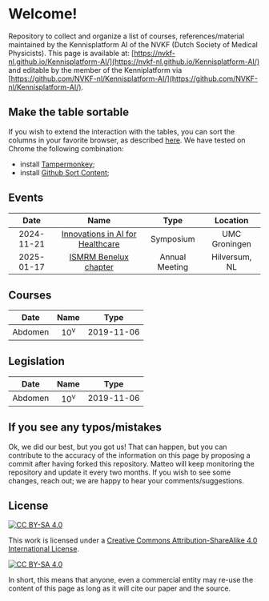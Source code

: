 # Welcome!

Repository to collect and organize a list of courses, references/material maintained by the Kennisplatform AI of the NVKF (Dutch Society of Medical Physicists).
This page is available at: [https://nvkf-nl.github.io/Kennisplatform-AI/](https://nvkf-nl.github.io/Kennisplatform-AI/) and editable by the member of the Kenniplatform via [https://github.com/NVKF-nl/Kennisplatform-AI/](https://github.com/NVKF-nl/Kennisplatform-AI/).

## Make the table sortable

If you wish to extend the interaction with the tables, you can sort the columns in your favorite browser, as described [here](https://github.com/Mottie/GitHub-userscripts/wiki/GitHub-sort-content). We have tested on Chrome the following combination:
* install [Tampermonkey](https://chrome.google.com/webstore/detail/tampermonkey/dhdgffkkebhmkfjojejmpbldmpobfkfo/related);
* install [Github Sort Content](https://greasyfork.org/en/scripts/21373-github-sort-content);

## Events

| Date   | Name | Type | Location |
|:-:|:-:|:-:|:-:|
| 2024-11-21 |	[Innovations in AI for Healthcare](https://umcgresearch.org/w/innovations-in-ai-for-healthcare) |		Symposium  | UMC Groningen |
| 2025-01-17 |	[ISMRM Benelux chapter](https://www.ismrm-benelux.org/annual-meetings/ismrm-benelux-chapter-17th-annual-meeting/)  |	Annual Meeting  | Hilversum, NL |


## Courses

| Date   | Name | Type |
|:-:|:-:|:-:|
Abdomen |	10<sup>v</sup>	|		2019-11-06 |

## Legislation

| Date   | Name | Type |
|:-:|:-:|:-:|
Abdomen |	10<sup>v</sup>	|		2019-11-06 |

## If you see any typos/mistakes

Ok, we did our best, but you got us! That can happen, but you can contribute to the accuracy of the information on this page by proposing a commit after having forked this repository. Matteo will keep monitoring the repository and update it every two months.
If you wish to see some changes, reach out; we are happy to hear your comments/suggestions.

## License
[![CC BY-SA 4.0][cc-by-sa-shield]][cc-by-sa] 

[cc-by-sa]: http://creativecommons.org/licenses/by-sa/4.0/
[cc-by-sa-image]: https://licensebuttons.net/l/by-sa/4.0/88x31.png
[cc-by-sa-shield]: https://img.shields.io/badge/License-CC%20BY--SA%204.0-lightgrey.svg

This work is licensed under a
[Creative Commons Attribution-ShareAlike 4.0 International License][cc-by-sa].

[![CC BY-SA 4.0][cc-by-sa-image]][cc-by-sa]

In short, this means that anyone, even a commercial entity may re-use the content of this page as long as it will cite our paper and the source.
